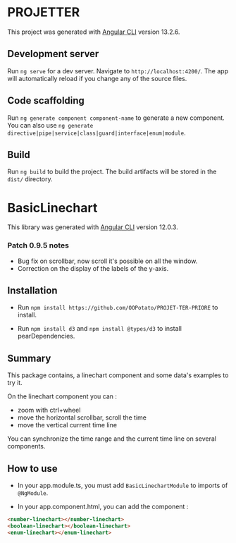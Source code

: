 # PROJETTER

This project was generated with [Angular CLI](https://github.com/angular/angular-cli) version 13.2.6.

## Development server

Run `ng serve` for a dev server. Navigate to `http://localhost:4200/`. The app will automatically reload if you change any of the source files.

## Code scaffolding

Run `ng generate component component-name` to generate a new component. You can also use `ng generate directive|pipe|service|class|guard|interface|enum|module`.

## Build

Run `ng build` to build the project. The build artifacts will be stored in the `dist/` directory.
# BasicLinechart

This library was generated with [Angular CLI](https://github.com/angular/angular-cli) version 12.0.3.

### Patch 0.9.5 notes
- Bug fix on scrollbar, now scroll it's possible on all the window.
- Correction on the display of the labels of the y-axis.

## Installation

- Run `npm install https://github.com/OOPotato/PROJET-TER-PRIORE` to install.

- Run `npm install d3` and `npm install @types/d3` to install pearDependencies.

## Summary

This package contains, a linechart component and some data's examples to try it.

On the linechart component you can :
- zoom with ctrl+wheel
- move the horizontal scrollbar, scroll the time
- move the vertical current time line

You can synchronize the time range and the current time line on several components.

## How to use

- In your app.module.ts, you must add ```BasicLinechartModule``` to imports of ```@NgModule```.

- In your app.component.html, you can add the component :
```html
<number-linechart></number-linechart>
<boolean-linechart></boolean-linechart>
<enum-linechart></enum-linechart>
```
